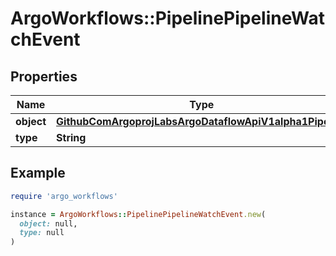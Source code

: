 # ArgoWorkflows::PipelinePipelineWatchEvent

## Properties

| Name | Type | Description | Notes |
| ---- | ---- | ----------- | ----- |
| **object** | [**GithubComArgoprojLabsArgoDataflowApiV1alpha1Pipeline**](GithubComArgoprojLabsArgoDataflowApiV1alpha1Pipeline.md) |  | [optional] |
| **type** | **String** |  | [optional] |

## Example

```ruby
require 'argo_workflows'

instance = ArgoWorkflows::PipelinePipelineWatchEvent.new(
  object: null,
  type: null
)
```

